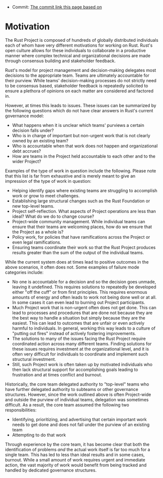 - Commit: [The commit link this page based on](https://github.com/rust-lang/rfcs/blob/075f4b30f5c33315163c8e6a75e3210af6229ded/text/3392-leadership-council/motivation.md)

# Motivation

The Rust Project is composed of hundreds of globally distributed individuals each of whom have very different motivations for working on Rust. Rust's open culture allows for these individuals to collaborate in a productive manner where complex technical and organizational decisions are made through consensus building and stakeholder feedback.

Rust's model for project management and decision-making delegates most decisions to the appropriate team. Teams are ultimately accountable for their purview. While teams' decision-making processes do not strictly need to be consensus based, stakeholder feedback is repeatedly solicited to ensure a plethora of opinions on each matter are considered and factored in.

However, at times this leads to issues. These issues can be summarized by the following questions which do not have clear answers in Rust's current governance model:
- What happens when it is unclear which teams' purviews a certain decision falls under?
- Who is in charge of important but non-urgent work that is not clearly owned by an existing team?
- Who is accountable when that work does not happen and organizational debt accrues?
- How are teams in the Project held accountable to each other and to the wider Project?

Examples of the type of work in question include the following. Please note that this list is far from exhaustive and is merely meant to give an impression of the type of work in question:
- Helping identify gaps where existing teams are struggling to accomplish work or grow to meet challenges.
- Establishing large structural changes such as the Rust Foundation or new top-level teams.
- Project self-reflection. What aspects of Project operations are less than ideal? What do we do to change course?
- Project-wide community management. While individual teams can ensure that their teams are welcoming places, how do we ensure that the Project as a whole is?
- Policy work, for policies that have ramifications across the Project or even legal ramifications.
- Ensuring teams coordinate their work so that the Rust Project produces results greater than the sum of the output of the individual teams.

While the current system does at times lead to positive outcomes in the above scenarios, it often does not. Some examples of failure mode categories include:
- No one is accountable for a decision and so the decision goes unmade, leaving it undefined. This requires solutions to repeatedly be developed either "off the cuff" or from first principles. This requires enormous amounts of energy and often leads to work not being done well or at all. In some cases it can even lead to burning out Project participants.
- Much Project work that is non-urgent often does not get done. This can lead to processes and procedures that are done not because they are the best way to handle a situation but simply because they are the easiest. This can lead to outcomes that are unfair or even actively harmful to individuals. In general, working this way leads to a culture of "putting out fires" instead of actively fostering improvements.
- The solutions to many of the issues facing the Rust Project require coordinated action across many different teams. Finding solutions for these issues requires investment at the organizational level, and it is often very difficult for individuals to coordinate and implement such structural investment.
- Still, such Project work is often taken up by motivated individuals who then lack structural support for accomplishing goals leading to frustration and at times conflict and burnout.

Historically, the core team delegated authority to "top-level" teams who have further delegated authority to subteams or other governance structures. However, since the work outlined above is often Project-wide and outside the purview of individual teams, delegation was sometimes difficult. As a result, the core team assumed the following two responsibilities:
- Identifying, prioritizing, and advertising that certain important work needs to get done and does not fall under the purview of an existing team
- Attempting to do that work

Through experience by the core team, it has become clear that both the identification of problems *and* the actual work itself is far too much for a single team. This has led to less than ideal results and in some cases, burnout. While a small amount of work requires urgent and immediate action, the vast majority of work would benefit from being tracked and handled by dedicated governance structures.

